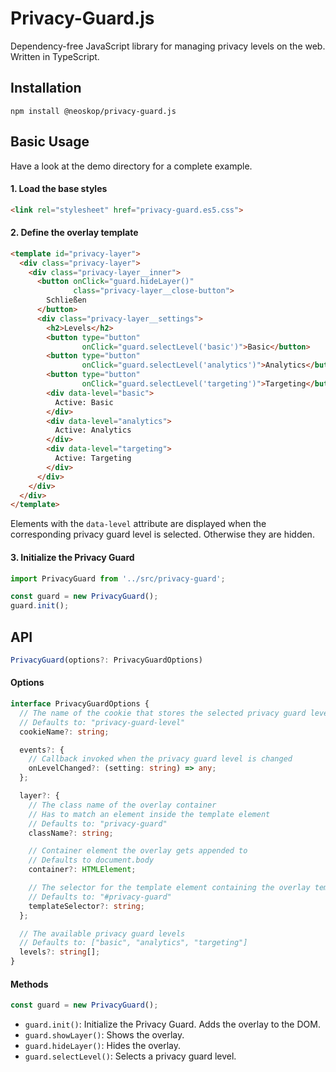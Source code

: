 # Privacy-Guard.js

Dependency-free JavaScript library for managing privacy levels on the web. Written in TypeScript.

## Installation

```
npm install @neoskop/privacy-guard.js
```

## Basic Usage

Have a look at the demo directory for a complete example.

#### 1. Load the base styles

```html
<link rel="stylesheet" href="privacy-guard.es5.css">
```

#### 2. Define the overlay template

```html
<template id="privacy-layer">
  <div class="privacy-layer">
    <div class="privacy-layer__inner">
      <button onClick="guard.hideLayer()"
              class="privacy-layer__close-button">
        Schließen
      </button>
      <div class="privacy-layer__settings">
        <h2>Levels</h2>
        <button type="button"
                onClick="guard.selectLevel('basic')">Basic</button>
        <button type="button"
                onClick="guard.selectLevel('analytics')">Analytics</button>
        <button type="button"
                onClick="guard.selectLevel('targeting')">Targeting</button>
        <div data-level="basic">
          Active: Basic
        </div>
        <div data-level="analytics">
          Active: Analytics
        </div>
        <div data-level="targeting">
          Active: Targeting
        </div>
      </div>
    </div>
  </div>
</template>
```

Elements with the `data-level` attribute are displayed when the corresponding privacy guard level is selected. Otherwise they are hidden.

#### 3. Initialize the Privacy Guard

```javascript
import PrivacyGuard from '../src/privacy-guard';

const guard = new PrivacyGuard();
guard.init();
```

## API

```javascript
PrivacyGuard(options?: PrivacyGuardOptions)
```

#### Options

```typescript
interface PrivacyGuardOptions {
  // The name of the cookie that stores the selected privacy guard level
  // Defaults to: "privacy-guard-level"
  cookieName?: string;

  events?: {
    // Callback invoked when the privacy guard level is changed
    onLevelChanged?: (setting: string) => any;
  };

  layer?: {
    // The class name of the overlay container
    // Has to match an element inside the template element
    // Defaults to: "privacy-guard"
    className?: string;

    // Container element the overlay gets appended to
    // Defaults to document.body
    container?: HTMLElement;

    // The selector for the template element containing the overlay template
    // Defaults to: "#privacy-guard"
    templateSelector?: string;
  };

  // The available privacy guard levels
  // Defaults to: ["basic", "analytics", "targeting"]
  levels?: string[];
}
```

#### Methods

```javascript
const guard = new PrivacyGuard();
```

* `guard.init()`: Initialize the Privacy Guard. Adds the overlay to the DOM.
* `guard.showLayer()`: Shows the overlay.
* `guard.hideLayer()`: Hides the overlay.
* `guard.selectLevel()`: Selects a privacy guard level.
